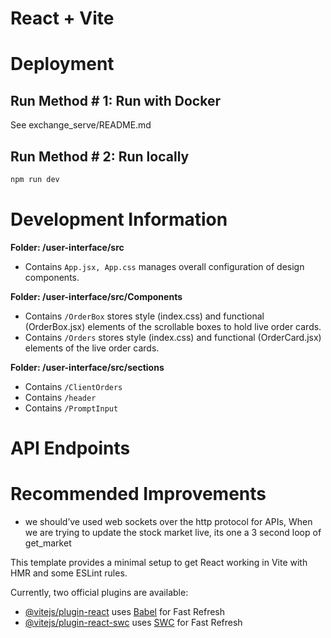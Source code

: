 # React + Vite 

# Deployment

## Run Method \# 1: Run with Docker
See exchange_serve/README.md

## Run Method \# 2: Run locally
```bash
npm run dev
```


# Development Information

**Folder: /user-interface/src**

- Contains `App.jsx, App.css` manages overall configuration of design components.

**Folder: /user-interface/src/Components**

- Contains `/OrderBox` stores style (index.css) and functional (OrderBox.jsx) elements of the scrollable boxes to hold live order cards.
- Contains `/Orders` stores style (index.css) and functional (OrderCard.jsx) elements of the live order cards.

**Folder: /user-interface/src/sections**

- Contains `/ClientOrders` 
- Contains `/header` 
- Contains `/PromptInput` 


# API Endpoints


# Recommended Improvements

- we should’ve used web sockets over the http protocol for APIs, When we are trying to update the stock market live, its one a 3 second loop of get_market




This template provides a minimal setup to get React working in Vite with HMR and some ESLint rules.

Currently, two official plugins are available:

- [@vitejs/plugin-react](https://github.com/vitejs/vite-plugin-react/blob/main/packages/plugin-react/README.md) uses [Babel](https://babeljs.io/) for Fast Refresh
- [@vitejs/plugin-react-swc](https://github.com/vitejs/vite-plugin-react-swc) uses [SWC](https://swc.rs/) for Fast Refresh
